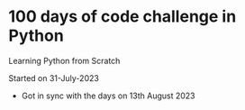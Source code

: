 <h1>100 days of code challenge in Python</h1>
Learning Python from Scratch

Started on 31-July-2023
<ul>
    <li>Got in sync with the days on 13th August 2023</li>
</ul>
